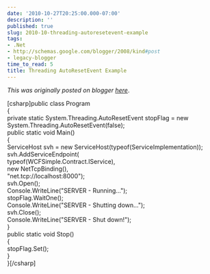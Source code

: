 ```yaml
---
date: '2010-10-27T20:25:00.000-07:00'
description: ''
published: true
slug: 2010-10-threading-autoresetevent-example
tags:
- .Net
- http://schemas.google.com/blogger/2008/kind#post
- legacy-blogger
time_to_read: 5
title: Threading AutoResetEvent Example
---
```


*This was originally posted on blogger [here](https://techshorts.blogspot.com/2010/10/threading-autoresetevent-example.html)*.

[csharp]public class Program<br />{<br />	private static System.Threading.AutoResetEvent stopFlag = new System.Threading.AutoResetEvent(false);<br />	public static void Main()<br />	{<br />		ServiceHost svh = new ServiceHost(typeof(ServiceImplementation));<br />		svh.AddServiceEndpoint(<br />			typeof(WCFSimple.Contract.IService),<br />			new NetTcpBinding(),<br />			&quot;net.tcp://localhost:8000&quot;);<br />		svh.Open();<br />		Console.WriteLine(&quot;SERVER - Running...&quot;);<br />		stopFlag.WaitOne();<br />		Console.WriteLine(&quot;SERVER - Shutting down...&quot;);<br />		svh.Close();<br />		Console.WriteLine(&quot;SERVER - Shut down!&quot;);<br />	}<br />	public static void Stop()<br />	{<br />		stopFlag.Set();<br />	}<br />}[/csharp]
